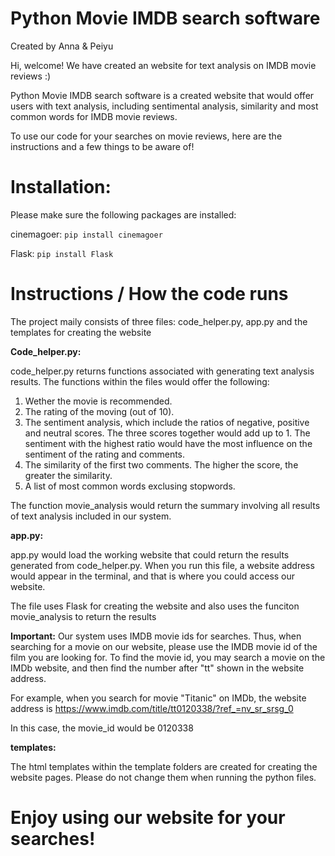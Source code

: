 # Python Movie IMDB search software
Created by Anna & Peiyu

Hi, welcome! We have created an website for text analysis on IMDB movie reviews :)

Python Movie IMDB search software is a created website that would offer users with text analysis, including sentimental analysis, similarity and most common words for IMDB movie reviews.

To use our code for your searches on movie reviews, here are the instructions and a few things to be aware of!

# Installation:

Please make sure the following packages are installed:

cinemagoer:
```pip install cinemagoer```

Flask:
```pip install Flask```

# Instructions / How the code runs

The project maily consists of three files: code_helper.py, app.py and the templates for creating the website

**Code_helper.py:**

code_helper.py returns functions associated with generating text analysis results. The functions within the files would offer the following:
1. Wether the movie is recommended.
2. The rating of the moving (out of 10).
3. The sentiment analysis, which include the ratios of negative, positive and neutral scores. The three scores together would add up to 1. The sentiment with the highest ratio would have the most influence on the sentiment of the rating and comments.
4. The similarity of the first two comments. The higher the score, the greater the similarity.
5. A list of most common words exclusing stopwords.

The function movie_analysis would return the summary involving all results of text analysis included in our system.

**app.py:**

app.py would load the working website that could return the results generated from code_helper.py. When you run this file, a website address would appear in the terminal, and that is where you could access our website.

The file uses Flask for creating the website and also uses the funciton movie_analysis to return the results

**Important:** Our system uses IMDB movie ids for searches. Thus, when searching for a movie on our website, please use the IMDB movie id of the film you are looking for. To find the movie id, you may search a movie on the IMDb website, and then find the number after "tt" shown in the website address. 

For example, when you search for movie "Titanic" on IMDb, the website address is https://www.imdb.com/title/tt0120338/?ref_=nv_sr_srsg_0 

In this case, the movie_id would be 0120338

**templates:**

The html templates within the template folders are created for creating the website pages. Please do not change them when running the python files.

# Enjoy using our website for your searches!
